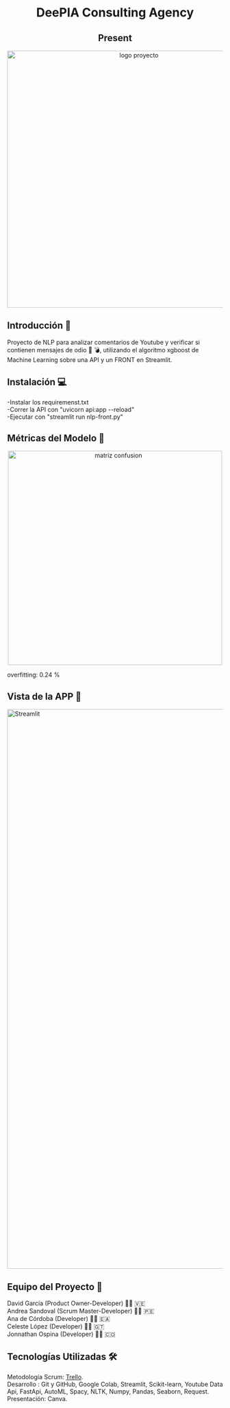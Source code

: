 <h1 align ="center"> DeePIA Consulting Agency </h1>

<h2 align="center"> Present </h2>

<p align = "center">
	 <img src="https://user-images.githubusercontent.com/97572313/207034036-317dd14a-0c5d-4fd6-993d-9bf6a0c07afa.png" alt="logo proyecto" height=”600”       width=600” style= "text-align: center"> 
   
</p>

## Introducción 🔮

Proyecto de NLP para analizar comentarios de Youtube y verificar si contienen mensajes de odio 📡 💣, utilizando el algoritmo xgboost de Machine Learning sobre una API y un FRONT en Streamlit.

## Instalación  💻 
-Instalar los requiremenst.txt    
-Correr la API con "uvicorn api:app --reload"  
-Ejecutar con "streamlit run nlp-front.py"   

## Métricas del Modelo 👾

<center>
	 <img src="https://user-images.githubusercontent.com/97572313/207034320-a3d3f0d9-a55f-43c9-9741-15b61a044f79.png" alt="matriz confusion" height=”500”       width=500”>
</center>

overfitting: 0.24 %

## Vista de la APP 📲

<img width="1306" alt="Streamlit" src="https://user-images.githubusercontent.com/97572313/207042098-29eec8e1-9fcc-4a3d-8b2c-74cd847d639f.png">

## Equipo del Proyecto 🤖

David García (Product Owner-Developer) 👨‍💻 🇻🇪  
Andrea Sandoval (Scrum Master-Developer) 👩‍💻 🇵🇪  
Ana de Córdoba (Developer) 👩‍💻 🇪🇦  
Celeste López (Developer) 👩‍💻 🇬🇹  
Jonnathan Ospina (Developer) 👨‍💻 🇨🇴  


## Tecnologías Utilizadas 🛠

  Metodología Scrum: <a href="https://discord.com/channels/1045324348984148008/1045324348984148011/1051830796144619520"> Trello</a>.  
Desarrollo : Git y GitHub, Google Colab, Streamlit, Scikit-learn, Youtube Data Api, FastApi, AutoML, Spacy, NLTK, Numpy, Pandas, Seaborn, Request.  
Presentación: Canva.  

